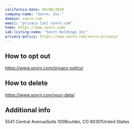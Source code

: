 ```yaml
---
california-date: 04/08/2020
company-name: "Sovrn, Inc."
domain: sovrn.com
email: "privacy [at] sovrn.com"
home: https://www.sovrn.com/
iab-listing-name: "Sovrn Holdings Inc"
privacy-policy: https://www.sovrn.com/sovrn-privacy/
---
```

## How to opt out


https://www.sovrn.com/privacy-policy/

## How to delete


https://www.sovrn.com/your-data/

## Additional info




5541 Central AvenueSuite 100Boulder, CO 80301United States













